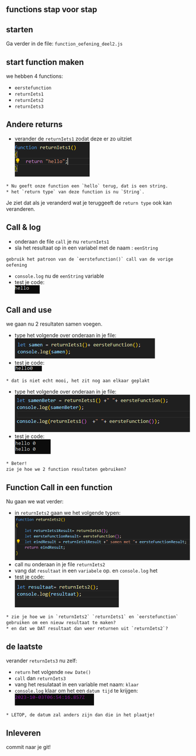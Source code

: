 ## functions stap voor stap



## starten

Ga verder in de file: `function_oefening_deel2.js`

## start function maken

we hebben 4 functions:

- `eerstefunction`
- `returnIets1`
- `returnIets2`
- `returnIets3`

## Andere returns


- verander de `returnIets1` zodat deze er zo uitziet
</br>![2return1](img/2return1.PNG)

``` 
* Nu geeft onze function een `hello` terug, dat is een string.
* het `return type` van deze function is nu `String`.
``` 

Je ziet dat als je veranderd wat je teruggeeft de `return type` ook kan veranderen.

## Call & log

- onderaan de file `call` je nu `returnIets1`
- sla het resultaat op in een variabel met de naam :
 `eenString`

``` 
gebruik het patroon van de `eerstefunction()` call van de vorige oefening
```

- `console.log` nu de `eenString` variable
- test je code:
</br>![2return2](img/2return2.PNG)

## Call and use


we gaan nu 2 resultaten samen voegen.
- type het volgende over onderaan in je file:
</br>![2return3](img/2return3.PNG)
- test je code:
</br>![2return4](img/2return4.PNG)

``` 
* dat is niet echt mooi, het zit nog aan elkaar geplakt
``` 
- type het volgende over onderaan in je file:
</br>![2return5](img/2return5.PNG)
- test je code:
</br>![2return6](img/2return6.PNG)

``` 
* Beter! 
zie je hoe we 2 function resultaten gebruiken?
``` 

## Function Call in een function

Nu gaan we wat verder:
- in `returnIets2` gaan we het volgende typen:
</br>![2return7](img/2return7.PNG)
- call nu onderaan in je file `returnIets2`
- vang dat `resultaat` in een `variabele` op. en `console.log` het
- test je code:
</br>![2return8](img/2return8.PNG)

```
* zie je hoe we in `returnIets2` `returnIets1` en `eerstefunction` gebruiken om een nieuw resultaat te maken?
* en dat we DAT resultaat dan weer returnen uit `returnIets2`?
```

## de laatste

verander `returnIets3` nu zelf:
- `return` het volgende `new Date()`
- `call` dan `returnIets3`
- vang het resulataat in een variable met naam: `klaar`
- `console.log` klaar om het een `datum tijd` te krijgen:
</br>![2return9](img/2return9.PNG)

```
* LETOP, de datum zal anders zijn dan die in het plaatje!
```

## Inleveren

commit naar je git!